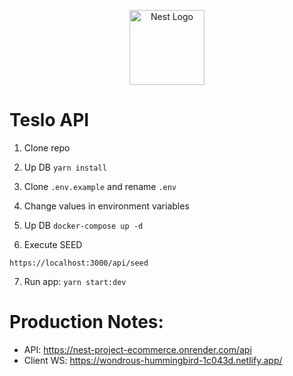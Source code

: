 <p align="center">
  <a href="http://nestjs.com/" target="blank"><img src="https://nestjs.com/img/logo-small.svg" width="120" alt="Nest Logo" /></a>
</p>

# Teslo API

1. Clone repo
2. Up DB
```yarn install ```
3. Clone ```.env.example``` and rename ```.env```
4. Change values in environment variables
5. Up DB
```docker-compose up -d ```

6. Execute SEED
```
https://localhost:3000/api/seed
```

7. Run app: ```yarn start:dev```


# Production Notes:

- API: https://nest-project-ecommerce.onrender.com/api
- Client WS: https://wondrous-hummingbird-1c043d.netlify.app/
